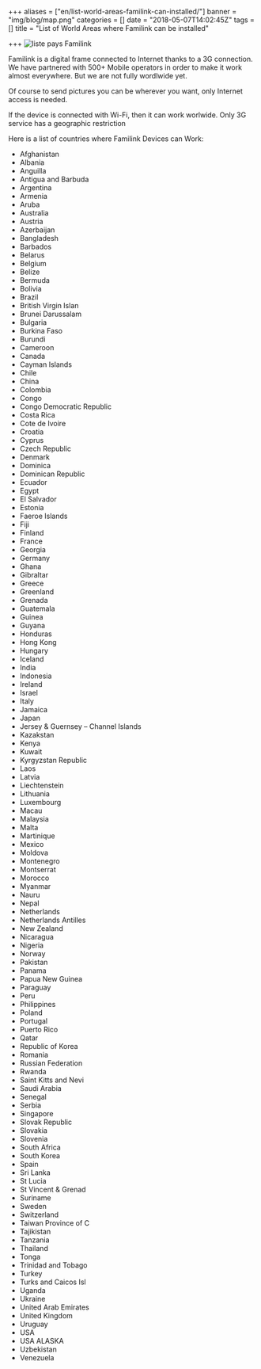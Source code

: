 +++
aliases = ["en/list-world-areas-familink-can-installed/"]
banner = "img/blog/map.png"
categories = []
date = "2018-05-07T14:02:45Z"
tags = []
title = "List of World Areas where Familink can be installed"

+++
![liste pays Familink](/img/blog/map.png)

Familink is a digital frame connected to Internet thanks to a 3G connection. We have partnered with 500+ Mobile operators in order to make it work almost everywhere. But we are not fully wordlwide yet.

Of course to send pictures you can be wherever you want, only Internet access is needed.

If the device is connected with Wi-Fi, then it can work worlwide. Only 3G service has a geographic restriction

Here is a list of countries where Familink Devices can Work:

* Afghanistan
* Albania
* Anguilla
* Antigua and Barbuda
* Argentina
* Armenia
* Aruba
* Australia
* Austria
* Azerbaijan
* Bangladesh
* Barbados
* Belarus
* Belgium
* Belize
* Bermuda
* Bolivia
* Brazil
* British Virgin Islan
* Brunei Darussalam
* Bulgaria
* Burkina Faso
* Burundi
* Cameroon
* Canada
* Cayman Islands
* Chile
* China
* Colombia
* Congo
* Congo Democratic Republic
* Costa Rica
* Cote de Ivoire
* Croatia
* Cyprus
* Czech Republic
* Denmark
* Dominica
* Dominican Republic
* Ecuador
* Egypt
* El Salvador
* Estonia
* Faeroe Islands
* Fiji
* Finland
* France
* Georgia
* Germany
* Ghana
* Gibraltar
* Greece
* Greenland
* Grenada
* Guatemala
* Guinea
* Guyana
* Honduras
* Hong Kong
* Hungary
* Iceland
* India
* Indonesia
* Ireland
* Israel
* Italy
* Jamaica
* Japan
* Jersey & Guernsey – Channel Islands
* Kazakstan
* Kenya
* Kuwait
* Kyrgyzstan Republic
* Laos
* Latvia
* Liechtenstein
* Lithuania
* Luxembourg
* Macau
* Malaysia
* Malta
* Martinique
* Mexico
* Moldova
* Montenegro
* Montserrat
* Morocco
* Myanmar
* Nauru
* Nepal
* Netherlands
* Netherlands Antilles
* New Zealand
* Nicaragua
* Nigeria
* Norway
* Pakistan
* Panama
* Papua New Guinea
* Paraguay
* Peru
* Philippines
* Poland
* Portugal
* Puerto Rico
* Qatar
* Republic of Korea
* Romania
* Russian Federation
* Rwanda
* Saint Kitts and Nevi
* Saudi Arabia
* Senegal
* Serbia
* Singapore
* Slovak Republic
* Slovakia
* Slovenia
* South Africa
* South Korea
* Spain
* Sri Lanka
* St Lucia
* St Vincent & Grenad
* Suriname
* Sweden
* Switzerland
* Taiwan Province of C
* Tajikistan
* Tanzania
* Thailand
* Tonga
* Trinidad and Tobago
* Turkey
* Turks and Caicos Isl
* Uganda
* Ukraine
* United Arab Emirates
* United Kingdom
* Uruguay
* USA
* USA ALASKA
* Uzbekistan
* Venezuela